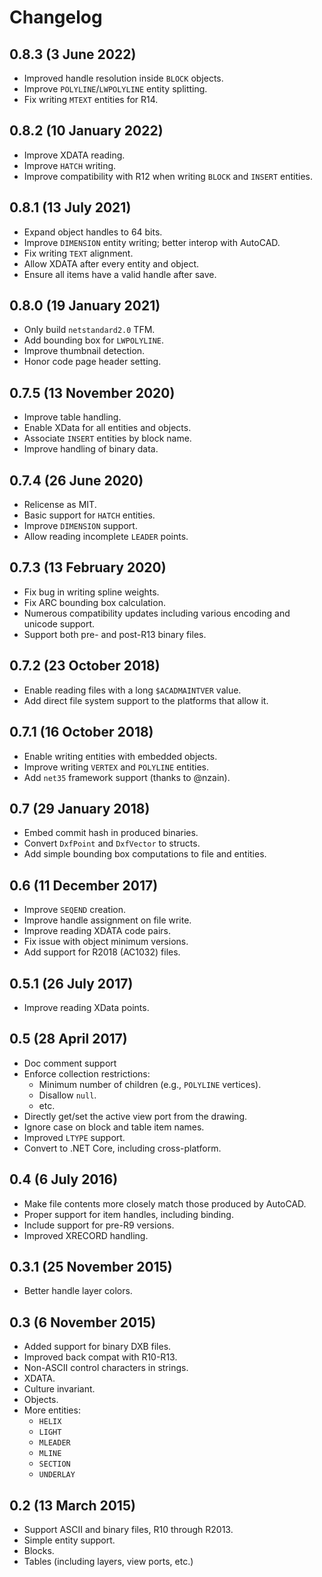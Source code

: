 Changelog
=========

## 0.8.3 (3 June 2022)

- Improved handle resolution inside `BLOCK` objects.
- Improve `POLYLINE`/`LWPOLYLINE` entity splitting.
- Fix writing `MTEXT` entities for R14.

## 0.8.2 (10 January 2022)

- Improve XDATA reading.
- Improve `HATCH` writing.
- Improve compatibility with R12 when writing `BLOCK` and `INSERT` entities.

## 0.8.1 (13 July 2021)

- Expand object handles to 64 bits.
- Improve `DIMENSION` entity writing; better interop with AutoCAD.
- Fix writing `TEXT` alignment.
- Allow XDATA after every entity and object.
- Ensure all items have a valid handle after save.

## 0.8.0 (19 January 2021)

- Only build `netstandard2.0` TFM.
- Add bounding box for `LWPOLYLINE`.
- Improve thumbnail detection.
- Honor code page header setting.

## 0.7.5 (13 November 2020)

- Improve table handling.
- Enable XData for all entities and objects.
- Associate `INSERT` entities by block name.
- Improve handling of binary data.

## 0.7.4 (26 June 2020)

- Relicense as MIT.
- Basic support for `HATCH` entities.
- Improve `DIMENSION` support.
- Allow reading incomplete `LEADER` points.

## 0.7.3 (13 February 2020)

- Fix bug in writing spline weights.
- Fix ARC bounding box calculation.
- Numerous compatibility updates including various encoding and unicode support.
- Support both pre- and post-R13 binary files.

## 0.7.2 (23 October 2018)

- Enable reading files with a long `$ACADMAINTVER` value.
- Add direct file system support to the platforms that allow it.

## 0.7.1 (16 October 2018)

- Enable writing entities with embedded objects.
- Improve writing `VERTEX` and `POLYLINE` entities.
- Add `net35` framework support (thanks to @nzain).

## 0.7 (29 January 2018)

- Embed commit hash in produced binaries.
- Convert `DxfPoint` and `DxfVector` to structs.
- Add simple bounding box computations to file and entities.

## 0.6 (11 December 2017)

- Improve `SEQEND` creation.
- Improve handle assignment on file write.
- Improve reading XDATA code pairs.
- Fix issue with object minimum versions.
- Add support for R2018 (AC1032) files.

## 0.5.1 (26 July 2017)

- Improve reading XData points.

## 0.5 (28 April 2017)

- Doc comment support
- Enforce collection restrictions:
  - Minimum number of children (e.g., `POLYLINE` vertices).
  - Disallow `null`.
  - etc.
- Directly get/set the active view port from the drawing.
- Ignore case on block and table item names.
- Improved `LTYPE` support.
- Convert to .NET Core, including cross-platform.

## 0.4 (6 July 2016)

- Make file contents more closely match those produced by AutoCAD.
- Proper support for item handles, including binding.
- Include support for pre-R9 versions.
- Improved XRECORD handling.

## 0.3.1 (25 November 2015)

- Better handle layer colors.

## 0.3 (6 November 2015)

- Added support for binary DXB files.
- Improved back compat with R10-R13.
- Non-ASCII control characters in strings.
- XDATA.
- Culture invariant.
- Objects.
- More entities:
  - `HELIX`
  - `LIGHT`
  - `MLEADER`
  - `MLINE`
  - `SECTION`
  - `UNDERLAY`

## 0.2 (13 March 2015)

- Support ASCII and binary files, R10 through R2013.
- Simple entity support.
- Blocks.
- Tables (including layers, view ports, etc.)
